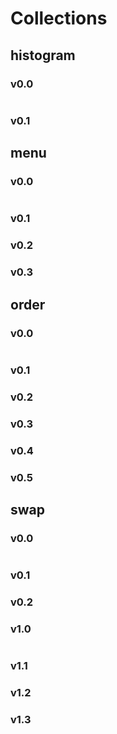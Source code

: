 # Collections

## histogram

### v0.0
~~~

~~~
### v0.1

## menu

### v0.0
~~~

~~~
### v0.1

### v0.2

### v0.3

## order

### v0.0
~~~

~~~
### v0.1

### v0.2

### v0.3

### v0.4

### v0.5

## swap

### v0.0
~~~

~~~
### v0.1

### v0.2

### v1.0
~~~

~~~
### v1.1

### v1.2

### v1.3

